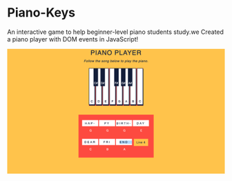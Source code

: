 # Piano-Keys
 An interactive game to help beginner-level piano students study.we Created a piano player with DOM events in JavaScript!
 
 ![](https://github.com/fulalsayab/Piano-Keys/blob/master/Screen%20Shot%202021-05-22%20at%203.42.32%20AM.png)
 
 
